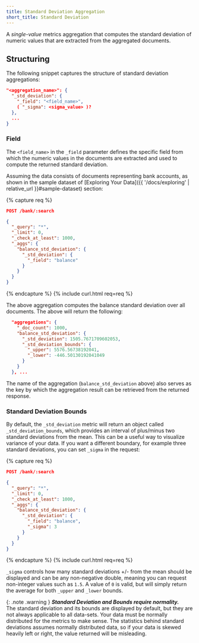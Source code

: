 ```yaml
---
title: Standard Deviation Aggregation
short_title: Standard Deviation
---
```


A _single-value_ metrics aggregation that computes the standard deviation of
numeric values that are extracted from the aggregated documents.

## Structuring

The following snippet captures the structure of standard deviation aggregations:

```json
"<aggregation_name>": {
  "_std_deviation": {
    "_field": "<field_name>",
    ( "_sigma": <sigma_value> )?
  },
  ...
}
```

### Field

The `<field_name>` in the `_field` parameter defines the specific field from
which the numeric values in the documents are extracted and used to compute the
returned standard deviation.

Assuming the data consists of documents representing bank accounts, as shown in
the sample dataset of [Exploring Your Data]({{ '/docs/exploring' | relative_url }}#sample-dataset)
section:

{% capture req %}

```json
POST /bank/:search

{
  "_query": "*",
  "_limit": 0,
  "_check_at_least": 1000,
  "_aggs": {
    "balance_std_deviation": {
      "_std_deviation": {
        "_field": "balance"
      }
    }
  }
}
```
{% endcapture %}
{% include curl.html req=req %}

The above aggregation computes the balance standard deviation over all
documents. The above will return the following:


```json
  "aggregations": {
    "_doc_count": 1000,
    "balance_std_deviation": {
      "_std_deviation": 1505.7671709602053,
      "_std_deviation_bounds": {
        "_upper": 5576.56738192041,
        "_lower": -446.50130192041049
      }
    }
  }, ...
```

The name of the aggregation (`balance_std_deviation` above) also serves as the
key by which the aggregation result can be retrieved from the returned response.

### Standard Deviation Bounds

By default, the `_std_deviation` metric will return an object called
`_std_deviation_bounds`, which provides an interval of plus/minus two standard
deviations from the mean. This can be a useful way to visualize variance of your
data. If you want a different boundary, for example three standard deviations,
you can set `_sigma` in the request:

{% capture req %}

```json
POST /bank/:search

{
  "_query": "*",
  "_limit": 0,
  "_check_at_least": 1000,
  "_aggs": {
    "balance_std_deviation": {
      "_std_deviation": {
        "_field": "balance",
        "_sigma": 3
      }
    }
  }
}
```
{% endcapture %}
{% include curl.html req=req %}

`_sigma` controls how many standard deviations +/- from the mean should be
displayed and can be any non-negative double, meaning you can request
non-integer values such as `1.5`.  A value of `0` is valid, but will simply
return the average for both `_upper` and `_lower` bounds.

{: .note .warning }
**_Standard Deviation and Bounds require normality._**<br>
The standard deviation and its bounds are displayed by default, but they are not
always applicable to all data-sets. Your data must be normally distributed for
the metrics to make sense. The statistics behind standard deviations assumes
normally distributed data, so if your data is skewed heavily left or right, the
value returned will be misleading.
